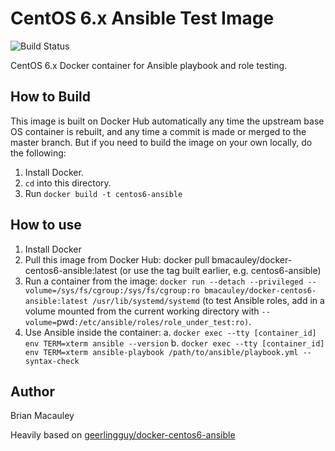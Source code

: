 CentOS 6.x Ansible Test Image
=============================
![Build Status](https://img.shields.io/docker/automated/jrottenberg/ffmpeg.svg)

CentOS 6.x Docker container for Ansible playbook and role testing.


How to Build
--------------
This image is built on Docker Hub automatically any time the upstream base OS container is rebuilt, and any time a commit is made or merged to the master branch. But if you need to build the image on your own locally, do the following:

1. Install Docker.
2. `cd` into this directory.
3. Run `docker build -t centos6-ansible`


How to use
------------
1. Install Docker
2. Pull this image from Docker Hub: docker pull bmacauley/docker-centos6-ansible:latest (or use the tag  built earlier, e.g. centos6-ansible)
3. Run a container from the image: `docker run --detach --privileged --volume=/sys/fs/cgroup:/sys/fs/cgroup:ro bmacauley/docker-centos6-ansible:latest /usr/lib/systemd/systemd` (to test  Ansible roles,  add in a volume mounted from the current working directory with `--volume=`pwd`:/etc/ansible/roles/role_under_test:ro)`.
4. Use Ansible inside the container:
a. `docker exec --tty [container_id] env TERM=xterm ansible --version`
b. `docker exec --tty [container_id] env TERM=xterm ansible-playbook /path/to/ansible/playbook.yml --syntax-check`

Author
------
Brian Macauley

Heavily based on  [geerlingguy/docker-centos6-ansible](https://github.com/geerlingguy/docker-centos6-ansible)
